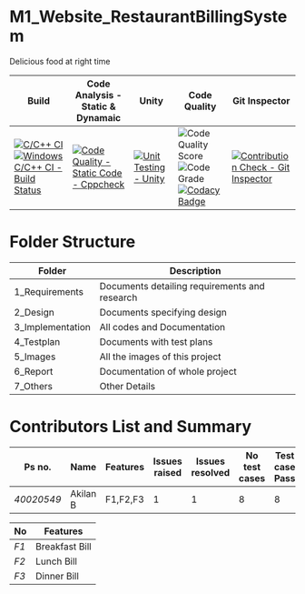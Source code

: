 # M1_Website_RestaurantBillingSystem
Delicious food at right time

| Build | Code Analysis - Static & Dynamaic | Unity | Code Quality | Git Inspector |
|---|---|---|---|---|
| [![C/C++ CI](https://github.com/Gokul0808/M1_Application_RestaurantBillingSystem/actions/workflows/Linux.yml/badge.svg)](https://github.com/Gokul0808/M1_Application_RestaurantBillingSystem/actions/workflows/Linux.yml)[![Windows C/C++ CI - Build Status](https://github.com/Gokul0808/M1_Application_RestaurantBillingSystem/actions/workflows/windows.yml/badge.svg)](https://github.com/Gokul0808/M1_Application_RestaurantBillingSystem/actions/workflows/windows.yml) | [![Code Quality - Static Code - Cppcheck](https://github.com/Gokul0808/M1_Application_RestaurantBillingSystem/actions/workflows/cppcheck.yml/badge.svg)](https://github.com/Gokul0808/M1_Application_RestaurantBillingSystem/actions/workflows/cppcheck.yml)| [![Unit Testing - Unity](https://github.com/Gokul0808/M1_Application_RestaurantBillingSystem/actions/workflows/unity.yml/badge.svg)](https://github.com/Gokul0808/M1_Application_RestaurantBillingSystem/actions/workflows/unity.yml) |![Code Quality Score](https://api.codiga.io/project/29804/score/svg) ![Code Grade](https://api.codiga.io/project/29804/status/svg) [![Codacy Badge](https://app.codacy.com/project/badge/Grade/cffd343e61614e60829ae29e1738e396)](https://www.codacy.com/gh/Gokul0808/M1_Application_RestaurantBillingSystem/dashboard?utm_source=github.com&amp;utm_medium=referral&amp;utm_content=Gokul0808/M1_Application_RestaurantBillingSystem&amp;utm_campaign=Badge_Grade) | [![Contribution Check - Git Inspector](https://github.com/Gokul0808/M1_Application_RestaurantBillingSystem/actions/workflows/gitinspector.yml/badge.svg)](https://github.com/Gokul0808/M1_Application_RestaurantBillingSystem/actions/workflows/gitinspector.yml)
# Folder Structure
| Folder | Description |
| ---- | ---- |
| 1_Requirements | Documents detailing requirements and research |
| 2_Design | Documents specifying design |
| 3_Implementation | All codes and Documentation |
| 4_Testplan | Documents with test plans |
| 5_Images | All the images of this project |
| 6_Report | Documentation of whole project |
| 7_Others | Other Details |

# Contributors List and Summary
| Ps no. | Name | Features | Issues raised | Issues resolved | No test cases | Test case Pass |
| ---- | ---- | ---- | ---- | ---- | ---- | ---- |
| *40020549* | Akilan B | F1,F2,F3 | 1 | 1 | 8 | 8 |

| No | Features |
| ---- | ---- |
| *F1* | Breakfast Bill |
| *F2* | Lunch Bill | 
| *F3* | Dinner Bill |
